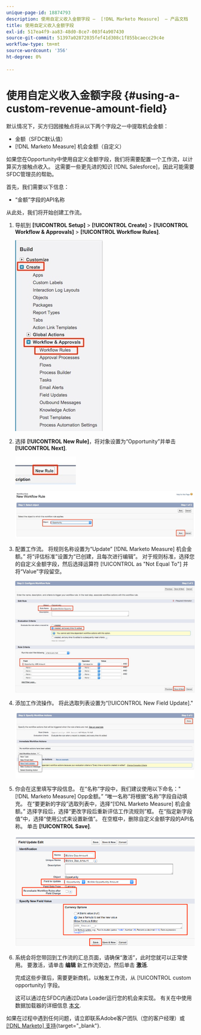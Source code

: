 ```yaml
---
unique-page-id: 18874793
description: 使用自定义收入金额字段 —  [!DNL Marketo Measure]  — 产品文档
title: 使用自定义收入金额字段
exl-id: 517ea4f9-aa83-48d0-8ce7-003f4a907430
source-git-commit: 51397a02872035fef41d308c1f855bcaecc29c4e
workflow-type: tm+mt
source-wordcount: '356'
ht-degree: 0%

---
```


# 使用自定义收入金额字段 {#using-a-custom-revenue-amount-field}

默认情况下，买方归因接触点将从以下两个字段之一中提取机会金额：

* 金额（SFDC默认值）
* [!DNL Marketo Measure] 机会金额（自定义）

如果您在Opportunity中使用自定义金额字段，我们将需要配置一个工作流，以计算买方接触点收入。 这需要一些更先进的知识 [!DNL Salesforce]，因此可能需要SFDC管理员的帮助。

首先，我们需要以下信息：

* “金额”字段的API名称

从此处，我们将开始创建工作流。

1. 导航到 **[!UICONTROL Setup]** > **[!UICONTROL Create]** > **[!UICONTROL Workflow & Approvals]** > **[!UICONTROL Workflow Rules]**.

   ![](assets/1.jpg)

1. 选择 **[!UICONTROL New Rule]**，将对象设置为“Opportunity”并单击 **[!UICONTROL Next]**.

   ![](assets/2.jpg)

   ![](assets/3.jpg)

1. 配置工作流。 将规则名称设置为“Update” [!DNL Marketo Measure] 机会金额。” 将“评估标准”设置为“已创建，且每次进行编辑”。 对于规则标准，选择您的自定义金额字段，然后选择运算符 [!UICONTROL as "Not Equal To"] 并将“Value”字段留空。

   ![](assets/4.jpg)

1. 添加工作流操作。 将此选取列表设置为“[!UICONTROL New Field Update].&quot;

   ![](assets/5.jpg)

1. 你会在这里填写字段信息。 在“名称”字段中，我们建议使用以下命名：&quot;[!DNL Marketo Measure] Opp金额。” “唯一名称”将根据“名称”字段自动填充。 在“要更新的字段”选取列表中，选择“[!DNL Marketo Measure] 机会金额。” 选择字段后，选择“更改字段后重新评估工作流规则”框。 在“指定新字段值”中，选择“使用公式来设置新值”。 在空框中，删除自定义金额字段的API名称。 单击 **[!UICONTROL Save]**.

   ![](assets/6.png)

1. 系统会将您带回到工作流的汇总页面，请确保“激活”，此时您就可以正常使用。 要激活，请单击 **编辑** 新工作流旁边，然后单击 **激活**.

   完成这些步骤后，需要更新商机，以触发工作流，从 [!UICONTROL custom opportunity] 字段。

   这可以通过在SFDC内通过Data Loader运行您的机会来实现。 有关在中使用数据加载器的详细信息 [本文](/help/advanced-marketo-measure-features/custom-revenue-amount/using-data-loader-to-update-marketo-measure-custom-amount-field.md).

如果在过程中遇到任何问题，请立即联系Adobe客户团队（您的客户经理）或 [[!DNL Marketo] 支持](https://nation.marketo.com/t5/support/ct-p/Support){target="_blank"}.
